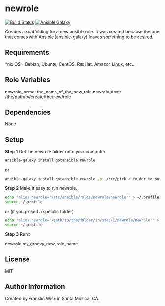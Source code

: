 newrole
=========

[![Build Status](https://travis-ci.org/gotansible/newrole.svg)](https://travis-ci.org/gotansible/newrole)
[![Ansible Galaxy](http://img.shields.io/badge/galaxy-runit-blue.svg?style=flat)](https://galaxy.ansible.com/list#/roles/3780)

Creates a scaffolding for a new ansible role. It was created because the one that comes with Ansible (ansible-galaxy) leaves something to be desired.

Requirements
------------

*nix OS - Debian, Ubuntu, CentOS, RedHat, Amazon Linux, etc..		

Role Variables
--------------

newrole_name: the_name_of_the_new_role
newrole_dest: /the/path/to/create/the/new/role

Dependencies
------------

None

Setup
----------------

**Step 1**
Get the newrole folder onto your computer.

```bash
ansible-galaxy install gotansible.newrole 
```

or

```bash
ansible-galaxy install gotansible.newrole -p ~/src/pick_a_folder_to_put_it_in
```

**Step 2**
Make it easy to run newrole.

```bash
echo "alias newrole='/etc/ansible/roles/newrole/newrole'" > ~/.profile
source ~/.profile
```
or (if you picked a specific folder)

```bash
echo "alias newrole='/path/to/the/folder/in/step/1/newrole/newrole'" > ~/.profile
source ~/.profile
```

**Step 3**
Runit

newrole my_groovy_new_role_name

License
-------

MIT

Author Information
------------------

Created by Franklin Wise in Santa Monica, CA.

